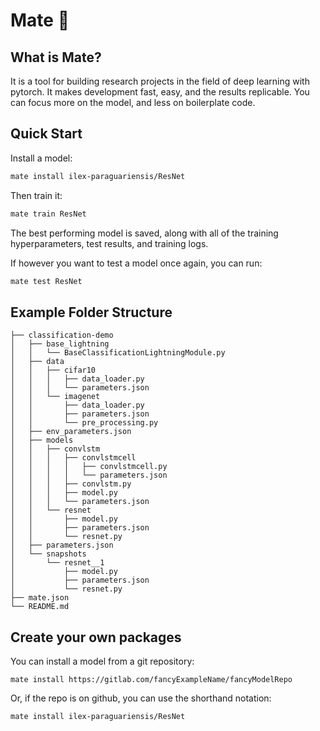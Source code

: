 # Mate 🧉

## What is Mate?
It is a tool for building research projects in the field of deep learning with pytorch.
It makes development fast, easy, and the results replicable. You can focus more on the model, and less on boilerplate code.

## Quick Start
Install a model:
```bash
mate install ilex-paraguariensis/ResNet
```
Then train it:
```bash
mate train ResNet
```
The best performing model is saved, along with all of the training hyperparameters, test results, and training logs.

If however you want to test a model once again, you can run:
```bash
mate test ResNet
```

## Example Folder Structure
```
├── classification-demo
│   ├── base_lightning
│   │   └── BaseClassificationLightningModule.py
│   ├── data
│   │   ├── cifar10
│   │   │   ├── data_loader.py
│   │   │   └── parameters.json
│   │   └── imagenet
│   │       ├── data_loader.py
│   │       ├── parameters.json
│   │       └── pre_processing.py
│   ├── env_parameters.json
│   ├── models
│   │   ├── convlstm
│   │   │   ├── convlstmcell
│   │   │   │   ├── convlstmcell.py
│   │   │   │   └── parameters.json
│   │   │   ├── convlstm.py
│   │   │   ├── model.py
│   │   │   └── parameters.json
│   │   └── resnet
│   │       ├── model.py
│   │       ├── parameters.json
│   │       └── resnet.py
│   ├── parameters.json
│   └── snapshots
│       └── resnet__1
│           ├── model.py
│           ├── parameters.json
│           └── resnet.py
├── mate.json
└── README.md
```

## Create your own packages

You can install a model from a git repository:
```
mate install https://gitlab.com/fancyExampleName/fancyModelRepo
````
Or, if the repo is on github, you can use the shorthand notation:
```
mate install ilex-paraguariensis/ResNet
```


